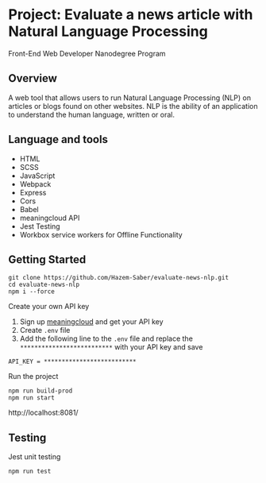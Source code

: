 # Project: Evaluate a news article with Natural Language Processing
Front-End Web Developer Nanodegree Program

## Overview
A web tool that allows users to run Natural Language Processing (NLP) on articles or blogs found on other websites. NLP is the ability of an application to understand the human language, written or oral.

## Language and tools
- HTML
- SCSS
- JavaScript
- Webpack
- Express
- Cors
- Babel
- meaningcloud API
- Jest Testing
- Workbox service workers for Offline Functionality

## Getting Started
```
git clone https://github.com/Hazem-Saber/evaluate-news-nlp.git
cd evaluate-news-nlp
npm i --force
```
Create your own API key
1. Sign up [meaningcloud](https://www.meaningcloud.com/developer/create-account) and get your API key
2. Create `.env` file
3. Add the following line to the `.env` file and replace the `**************************` with your API key and save
```
API_KEY = **************************
```
Run the project
```
npm run build-prod
npm run start
```
http://localhost:8081/

## Testing
Jest unit testing
```
npm run test
```
